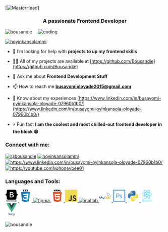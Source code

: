 [![MasterHead](https://1.bp.blogspot.com/-7A4WynwLsMw/XbBpCXG8fHI/AAAAAAAAMt4/uOa1bpLskYgrwGbllhSu2SDj_Mig8SXJQCLcBGAsYHQ/s1600/2000_600px.gif)]
<h3 align="center">A passionate Frontend Developer</h3>
<img align="right" src="https://cdn.dribbble.com/users/4055494/screenshots/15215756/lottie-000_1_1.gif" alt="coding" width="400" />

<p align="left"> <img src="https://komarev.com/ghpvc/?username=bousandie&label=Profile%20views&color=0e75b6&style=flat" alt="bousandie" /> </p>

<p align="left"> <a href="https://twitter.com/hoyinkansolammi" target="blank"><img src="https://img.shields.io/twitter/follow/hoyinkansolammi?logo=twitter&style=for-the-badge" alt="hoyinkansolammi" /></a> </p>

- 🤝 I’m looking for help with **projects to up my frontend skills**

- 👨‍💻 All of my projects are available at [https://github.com/Bousandie](https://github.com/Bousandie)

- 💬 Ask me about **Frontend Development Stuff**

- 📫 How to reach me **busayomioloyade2015@gmail.com**

- 📄 Know about my experiences [https://www.linkedin.com/in/busayomi-oyinkansola-oloyade-07960b1b0/](https://www.linkedin.com/in/busayomi-oyinkansola-oloyade-07960b1b0/)

- ⚡ Fun fact **I am the coolest and most chilled-out frontend developer in the block 😁**

<h3 align="left">Connect with me:</h3>
<p align="left">
<a href="https://codepen.io/@bousandie" target="blank"><img align="center" src="https://raw.githubusercontent.com/rahuldkjain/github-profile-readme-generator/master/src/images/icons/Social/codepen.svg" alt="@bousandie" height="30" width="40" /></a>
<a href="https://twitter.com/hoyinkansolammi" target="blank"><img align="center" src="https://raw.githubusercontent.com/rahuldkjain/github-profile-readme-generator/master/src/images/icons/Social/twitter.svg" alt="hoyinkansolammi" height="30" width="40" /></a>
<a href="https://linkedin.com/in/https://www.linkedin.com/in/busayomi-oyinkansola-oloyade-07960b1b0/" target="blank"><img align="center" src="https://raw.githubusercontent.com/rahuldkjain/github-profile-readme-generator/master/src/images/icons/Social/linked-in-alt.svg" alt="https://www.linkedin.com/in/busayomi-oyinkansola-oloyade-07960b1b0/" height="30" width="40" /></a>
<a href="https://www.youtube.com/c/https://youtube.com/@honeybee01" target="blank"><img align="center" src="https://raw.githubusercontent.com/rahuldkjain/github-profile-readme-generator/master/src/images/icons/Social/youtube.svg" alt="https://youtube.com/@honeybee01" height="30" width="40" /></a>
</p>

<h3 align="left">Languages and Tools:</h3>
<p align="left"> <a href="https://getbootstrap.com" target="_blank" rel="noreferrer"> <img src="https://raw.githubusercontent.com/devicons/devicon/master/icons/bootstrap/bootstrap-plain-wordmark.svg" alt="bootstrap" width="40" height="40"/> </a> <a href="https://www.w3schools.com/css/" target="_blank" rel="noreferrer"> <img src="https://raw.githubusercontent.com/devicons/devicon/master/icons/css3/css3-original-wordmark.svg" alt="css3" width="40" height="40"/> </a> <a href="https://www.figma.com/" target="_blank" rel="noreferrer"> <img src="https://www.vectorlogo.zone/logos/figma/figma-icon.svg" alt="figma" width="40" height="40"/> </a> <a href="https://www.w3.org/html/" target="_blank" rel="noreferrer"> <img src="https://raw.githubusercontent.com/devicons/devicon/master/icons/html5/html5-original-wordmark.svg" alt="html5" width="40" height="40"/> </a> <a href="https://developer.mozilla.org/en-US/docs/Web/JavaScript" target="_blank" rel="noreferrer"> <img src="https://raw.githubusercontent.com/devicons/devicon/master/icons/javascript/javascript-original.svg" alt="javascript" width="40" height="40"/> </a> <a href="https://www.mathworks.com/" target="_blank" rel="noreferrer"> <img src="https://upload.wikimedia.org/wikipedia/commons/2/21/Matlab_Logo.png" alt="matlab" width="40" height="40"/> </a> <a href="https://www.mysql.com/" target="_blank" rel="noreferrer"> <img src="https://raw.githubusercontent.com/devicons/devicon/master/icons/mysql/mysql-original-wordmark.svg" alt="mysql" width="40" height="40"/> </a> <a href="https://www.photoshop.com/en" target="_blank" rel="noreferrer"> <img src="https://raw.githubusercontent.com/devicons/devicon/master/icons/photoshop/photoshop-line.svg" alt="photoshop" width="40" height="40"/> </a> <a href="https://www.python.org" target="_blank" rel="noreferrer"> <img src="https://raw.githubusercontent.com/devicons/devicon/master/icons/python/python-original.svg" alt="python" width="40" height="40"/> </a> <a href="https://reactjs.org/" target="_blank" rel="noreferrer"> <img src="https://raw.githubusercontent.com/devicons/devicon/master/icons/react/react-original-wordmark.svg" alt="react" width="40" height="40"/> </a> <a href="https://vuejs.org/" target="_blank" rel="noreferrer"> <img src="https://raw.githubusercontent.com/devicons/devicon/master/icons/vuejs/vuejs-original-wordmark.svg" alt="vuejs" width="40" height="40"/> </a> </p>

<p><img align="center" src="https://github-readme-stats.vercel.app/api/top-langs?username=bousandie&show_icons=true&locale=en&layout=compact" alt="bousandie" /></p>
